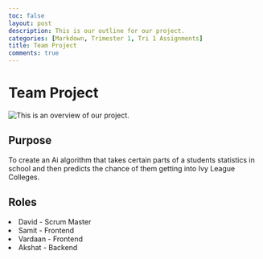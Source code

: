 ```yaml
---
toc: false
layout: post
description: This is our outline for our project.
categories: [Markdown, Trimester 1, Tri 1 Assignments]
title: Team Project
comments: true
---
```


# Team Project

![]({{site.baseurl}}/images/project.png "This is an overview of our project.")

## Purpose
To create an Ai algorithm that takes certain parts of a students statistics in school and then predicts the chance of them getting into Ivy League Colleges.

## Roles

<html>
  <li>David - Scrum Master</li>
  <li>Samit - Frontend</li>
  <li>Vardaan - Frontend</li>
  <li>Akshat - Backend</li>
</html>